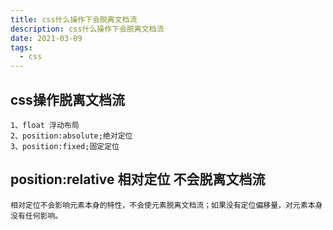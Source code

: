 ```yaml
---
title: css什么操作下会脱离文档流
description: css什么操作下会脱离文档流
date: 2021-03-09
tags:
  - css
---
```


## css操作脱离文档流
```
1、float 浮动布局
2、position:absolute;绝对定位
3、position:fixed;固定定位 
```
## position:relative 相对定位 不会脱离文档流
```
相对定位不会影响元素本身的特性，不会使元素脱离文档流；如果没有定位偏移量，对元素本身没有任何影响。
```
